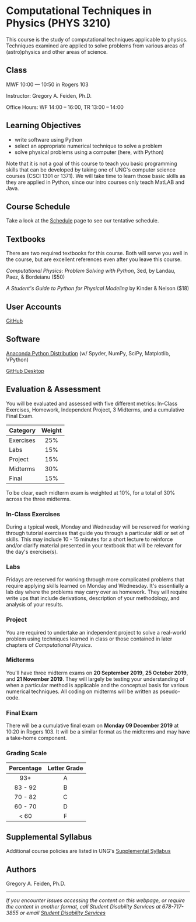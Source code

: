 # Computational Techniques in Physics (PHYS 3210)

This course is the study of computational techniques applicable to physics.
Techniques examined are applied to solve problems from various areas of (astro)physics
and other areas of science.

## Class
MWF 10:00 &mdash; 10:50 in Rogers 103

Instructor: Gregory A. Feiden, Ph.D.

Office Hours: WF 14:00 &ndash; 16:00, TR 13:00 &ndash; 14:00

## Learning Objectives
 - write software using Python
 - select an appropriate numerical technique to solve a problem
 - solve physical problems using a computer (here, with Python)

Note that it is not a goal of this course to teach you basic programming skills
that can be developed by taking one of UNG's computer science courses (CSCI 1301
or 1371). We will take time to learn those basic skills as they are applied in
Python, since our intro courses only teach MatLAB and Java.

## Course Schedule
Take a look at the [Schedule](https://github.com/gfeiden/PHYS-3210/blob/master/Schedule.md) page to see our tentative schedule. 

## Textbooks
There are two required textbooks for this course. Both will serve you well in the
course, but are excellent references even after you leave this course.

   _Computational Physics: Problem Solving with Python_, 3ed, by Landau, Paez, &amp; Bordeianu ($50)

   _A Student's Guide to Python for Physical Modeling_ by Kinder &amp; Nelson ($18)

## User Accounts
[GitHub](https://github.com)

## Software
[Anaconda Python Distribution](https://www.anaconda.com/distribution/) (w/ Spyder, NumPy, SciPy, Matplotlib, VPython)

[GitHub Desktop](https://desktop.github.com/)

## Evaluation &amp; Assessment
You will be evaluated and assessed with five different metrics: In-Class Exercises,
Homework, Independent Project, 3 Midterms, and a cumulative Final Exam.

 | Category  | Weight |
 |-----------|  :---: |
 | Exercises |  25%   |
 | Labs      |  15%   |
 | Project   |  15%   |
 | Midterms  |  30%   |
 | Final     |  15%   |

To be clear, each midterm exam is weighted at 10%, for a total of 30% across the
three midterms.

### In-Class Exercises
During a typical week, Monday and Wednesday will be reserved for working through
tutorial exercises that guide you through a particular skill or set of skills. This
may include 10 - 15 minutes for a short lecture to reinforce and/or clarify material
presented in your textbook that will be relevant for the day's exercise(s).

### Labs
Fridays are reserved for working through more complicated problems that require
applying skills learned on Monday and Wednesday. It's essentially a lab day where
the problems may carry over as homework. They will require write ups that include
derivations, description of your methodology, and analysis of your results.

### Project
You are required to undertake an independent project to solve a real-world problem
using techniques learned in class or those contained in later chapters of _Computational
Physics_.

### Midterms
You'll have three midterm exams on __20 September 2019__, __25 October 2019__, and
__21 November 2019__. They will largely be testing your understanding of when a
particular method is applicable and the conceptual basis for various numerical
techniques. All coding on midterms will be written as pseudo-code.

### Final Exam
There will be a cumulative final exam on __Monday 09 December 2019__ at 10:20 in
Rogers 103. It will be a similar format as the midterms and may have a take-home
component.

### Grading Scale
| Percentage | Letter Grade |
|   :---:    |     :---:    |
|    93+     |       A      |
|  83 - 92   |       B      |
|  70 - 82   |       C      |
|  60 - 70   |       D      |
|   < 60     |       F      |

## Supplemental Syllabus
Additional course policies are listed in UNG's
[Supplemental Syllabus](https://ung.edu/academic-affairs/policies-and-guidelines/supplemental-syllabus.php)

## Authors
Gregory A. Feiden, Ph.D.


---
_If you encounter issues accessing the content on this webpage, or require the
content in another format, call Student Disability Services at 678-717-3855 or
email [Student Disability Services](mailto:disability-dah@ung.edu)_
